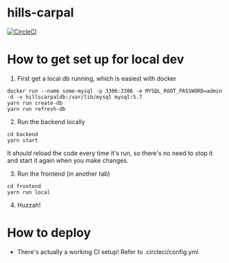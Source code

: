 # hills-carpal

[![CircleCI](https://circleci.com/gh/RHoKAustralia/hills-carpal.svg?style=svg)](https://circleci.com/gh/RHoKAustralia/hills-carpal)

# How to get set up for local dev
1. First get a local db running, which is easiest with docker
```
docker run --name some-mysql -p 3306:3306 -e MYSQL_ROOT_PASSWORD=admin -d -v hillscarpaldb:/var/lib/mysql mysql:5.7
yarn run create-db
yarn run refresh-db
```

2. Run the backend locally
```
cd backend
yarn start
```

It _should_ reload the code every time it's run, so there's no need to stop it and start it again when you make changes.

3. Run the frontend (in another tab)
```
cd frontend
yarn run local
```

4. Huzzah!

# How to deploy
- There's actually a working CI setup! Refer to .circleci/config.yml



